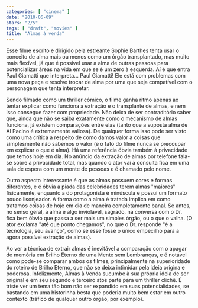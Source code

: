 ```yaml
---
categories: [ "cinema" ]
date: "2010-06-09"
stars: "2/5"
tags: [ "draft", "movies" ]
title: "Almas à venda"
---
```

Esse filme escrito e dirigido pela estreante Sophie Barthes tenta usar o
conceito de alma mais ou menos como um órgão transplantado, mas muito
mais flexível, já que é possível usar a alma de outras pessoas para
potencializar áreas na vida em que se é um zero à esquerda. Aí é
que entra Paul Giamatti que interpreta... Paul Giamatti! Ele está com
problemas com uma nova peça e resolve trocar de alma por uma que seja
compatível com o personagem que tenta interpretar.

Sendo filmado como um thriller cômico, o filme ganha ritmo apenas ao
tentar explicar como funciona a extração e o transplante de almas, e
nem isso consegue fazer com propriedade. Não deixa de ser contraditório
saber que, ainda que não se saiba exatamente como o mecanismo de almas
funciona, já existem comparações entre elas (tanto que a suposta
alma de Al Pacino é extremamente valiosa). De qualquer forma isso pode
ser visto como uma crítica a respeito de como damos valor a coisas que
simplesmente não sabemos o valor (e o fato do filme nunca se preocupar em
explicar o que é alma). Há uma referência óbvia também à privacidade
que temos hoje em dia. No anúncio da extração de almas por telefone
fala-se sobre a privacidade total, mas quando o ator vai à consulta fica
em uma sala de espera com um monte de pessoas e é chamado pelo nome.

Outro aspecto interessante é que as almas possuem cores e formas
diferentes, e é óbvia a piada das celebridades terem almas "maiores"
fisicamente, enquanto a do protagonista é minúscula e possui um
formato pouco lisonjeador. A forma como a alma é tratada implica em como
tratamos coisas de hoje em dia de maneira completamente banal. Se antes,
no senso geral, a alma é algo inviolável, sagrado, na conversa com o
Dr. fica bem óbvio que passa a ser mais um simples órgão, ou o que o
valha. (O ator exclama "até que ponto chegamos", no que o Dr. responde
"é a tecnologia, seu avanço", como se esse fosse o único empecilho
para a agora possível extração de almas).

Ao ver a técnica de extrair almas é inevitável a comparação com
o apagar de memória em Brilho Eterno de uma Mente sem Lembranças,
e é notável como pode-se comparar ambos os filmes, principalmente na
superioridade do roteiro de Brilho Eterno, que não se deixa intimidar
pela ideia origina e poderosa. Infelizmente, Almas à Venda sucumbe
à sua própria ideia de ser original e em seu segundo e terceiro atos
parte para um thriller clichê. É triste ver um tema tão bom não ser
expandido em suas potencialidades, se bastando em uma historinha besta
que poderia muito bem estar em outro contexto (tráfico de qualquer
outro órgão, por exemplo).
